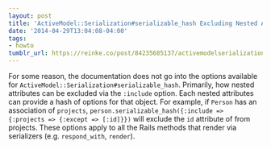 ```yaml
---
layout: post
title: 'ActiveModel::Serialization#serializable_hash Excluding Nested Attributes '
date: '2014-04-29T13:04:08-04:00'
tags:
- howto
tumblr_url: https://reinke.co/post/84235685137/activemodelserializationserializablehash
---
```

For some reason, the documentation does not go into the options available for `ActiveModel::Serialization#serializable_hash`. Primarily, how nested attributes can be excluded via the `:include` option. Each nested attributes can provide a hash of options for that object. For example, if `Person` has an association of `projects`, `person.serializable_hash({:include => {:projects => {:except => [:id]}})` will exclude the `id` attribute of from projects. These options apply to all the Rails methods that render via serializers (e.g. `respond_with`, `render`).

